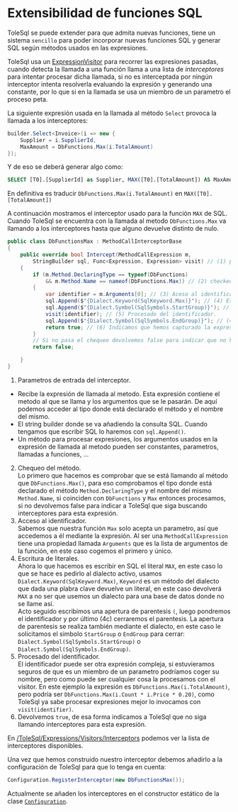 # Extensibilidad de funciones SQL

ToleSql se puede extender para que admita nuevas funciones, tiene un sistema `sencillo` para poder incorporar nuevas funciones SQL y generar SQL según métodos usados en las expresiones.

ToleSql usa un [ExpressionVisitor](https://msdn.microsoft.com/en-us/library/bb882521(v=vs.90).aspx) para recorrer las expresiones pasadas, cuando detecta la llamada a una función llama a una lista de *interceptores* para intentar procesar dicha llamada, si no es interceptada por ningún interceptor intenta resolverla evaluando la expresión y generando una constante, por lo que si en la llamada se usa un miembro de un parametro el proceso peta.

La siguiente expresión usada en la llamada al método `Select` provoca la llamada a los interceptores:

```` csharp
builder.Select<Invoice>(i => new { 
    Supplier = i.SupplierId, 
    MaxAmount = DbFunctions.Max(i.TotalAmount) 
});
````

Y de eso se deberá generar algo como:

```` sql
SELECT [T0].[SupplierId] as Supplier, MAX([T0].[TotalAmount]) AS MaxAmount From [Invoice]
````

En definitiva es traducir `DbFunctions.Max(i.TotalAmount)` en `MAX([T0].[TotalAmount])`

A continuación mostramos el interceptor usado para la función `MAX` de SQL. Cuando ToleSql se encuentra con la llamada al metodo `DbFunctions.Max` va llamando a los interceptores hasta que alguno devuelve distinto de nulo.

```` csharp
public class DbFunctionsMax : MethodCallInterceptorBase
{
    public override bool Intercept(MethodCallExpression m, 
        StringBuilder sql, Func<Expression, Expression> visit) // (1) parametros de entrada
    {
        if (m.Method.DeclaringType == typeof(DbFunctions) 
            && m.Method.Name == nameof(DbFunctions.Max)) // (2) checkeo del método.
        {
            var identifier = m.Arguments[0]; // (3) Aceso al identificador
            sql.Append($"{Dialect.Keyword(SqlKeyword.Max)}"); // (4) Escritura del literal 'MAX'
            sql.Append($"{Dialect.Symbol(SqlSymbols.StartGroup)}"); // (4a)
            visit(identifier); // (5) Procesado del identificador.
            sql.Append($"{Dialect.Symbol(SqlSymbols.EndGroup)}"); // (4b)
            return true; // (6) Indicamos que hemos capturado la expresión.
        }
        // Si no pasa el chequeo devolvemos false para indicar que no hemos hecho nada.
        return false; 

    }
}
````

1. Parametros de entrada del interceptor.
* Recibe la expresión de llamada al metodo. Esta expresión contiene el metodo al que se llama y los argumentos que se le pasarán. De aquí podemos acceder al tipo donde está declarado el método y el nombre del mismo.
* El string builder donde se va añadiendo la consulta SQL. Cuando tengamos que escribir SQL lo haremos con `sql.Append()`.
* Un método para procesar expresiones, los argumentos usados en la expresión de llamada al metodo pueden ser constantes, parametros, llamadas a funciones, ... 
2. Chequeo del método.  
Lo primero que hacemos es comprobar que se está llamando al método que `DbFunctions.Max()`, para eso comprobamos el tipo donde está declarado el método `Method.DeclaringType` y el nombre del mismo `Method.Name`, si coinciden con `DbFunctions` y `Max` entonces procesamos, si no devolvemos false para indicar a ToleSql que siga buscando interceptores para esta expresión.
3. Acceso al identificador.  
Sabemos que nuestra función `Max` solo acepta un parametro, así que accedemos a él mediante la expresión. Al ser una `MethodCallExpression` tiene una propiedad llamada `Arguments` que es la lista de argumentos de la función, en este caso cogemos el primero y único.
4. Escritura de literales.  
Ahora lo que hacemos es escribir en SQL el literal `MAX`, en este caso lo que se hace es pedirlo al dialecto activo, usamos `Dialect.Keyword(SqlKeyword.Max)`, `Keyword` es un método del dialecto que dada una plabra clave devuelve un literal, en este caso devolverá `MAX` a no ser que usemos un dialecto para una base de datos donde no se llame así.  
Acto seguido escribimos una apertura de parentesis `(`, luego pondremos el identificador y por último (4c) cerraremos el parentesis. La apertura de parentesis se realiza también mediante el dialecto, en este caso le solicitamos el simbolo `StartGroup` o `EndGroup` para cerrar: `Dialect.Symbol(SqlSymbols.StartGroup)` o `Dialect.Symbol(SqlSymbols.EndGroup)`.
5. Procesado del identificador.  
El identificador puede ser otra expresión compleja, si estuvieramos seguros de que es un miembro de un parametro podríamos coger su nombre, pero como puede ser cualquier cosa la procesamos con el visitor. En este ejemplo la expresión es `DbFunctions.Max(i.TotalAmount)`, pero podría ser `DbFunctions.Max(i.Count * i.Price * 0.20)`, como ToleSql ya sabe procesar expresiones mejor lo invocamos con `visit(identifier)`.
6. Devolvemos `true`, de esa forma indicamos a ToleSql que no siga llamando interceptores para esta expresión.

En [/ToleSql/Expressions/Visitors/Interceptors](../../src/ToleSql/Expressions/Visitors/Interceptors) podemos ver la lista de interceptores disponibles.

Una vez que hemos construido nuestro interceptor debemos añadirlo a la configuración de ToleSql para que lo tenga en cuenta:

```` csharp
Configuration.RegisterInterceptor(new DbFunctionsMax());
````

Actualmente se añaden los interceptores en el constructor estático de la clase [`Configuration`](../../src/ToleSql/Configuration.cs).
